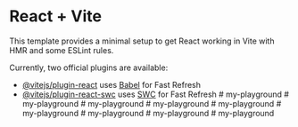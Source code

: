 # React + Vite

This template provides a minimal setup to get React working in Vite with HMR and some ESLint rules.

Currently, two official plugins are available:

- [@vitejs/plugin-react](https://github.com/vitejs/vite-plugin-react/blob/main/packages/plugin-react/README.md) uses [Babel](https://babeljs.io/) for Fast Refresh
- [@vitejs/plugin-react-swc](https://github.com/vitejs/vite-plugin-react-swc) uses [SWC](https://swc.rs/) for Fast Refresh
#   m y - p l a y g r o u n d  
 #   m y - p l a y g r o u n d  
 #   m y - p l a y g r o u n d  
 #   m y - p l a y g r o u n d  
 #   m y - p l a y g r o u n d  
 #   m y - p l a y g r o u n d  
 #   m y - p l a y g r o u n d  
 #   m y - p l a y g r o u n d  
 #   m y - p l a y g r o u n d  
 